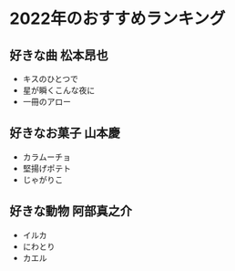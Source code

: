 # 2022年のおすすめランキング

## 好きな曲 松本昂也
- キスのひとつで
- 星が瞬くこんな夜に
- 一冊のアロー

## 好きなお菓子 山本慶
- カラムーチョ
- 堅揚げポテト
- じゃがりこ

## 好きな動物 阿部真之介
- イルカ
- にわとり
- カエル


